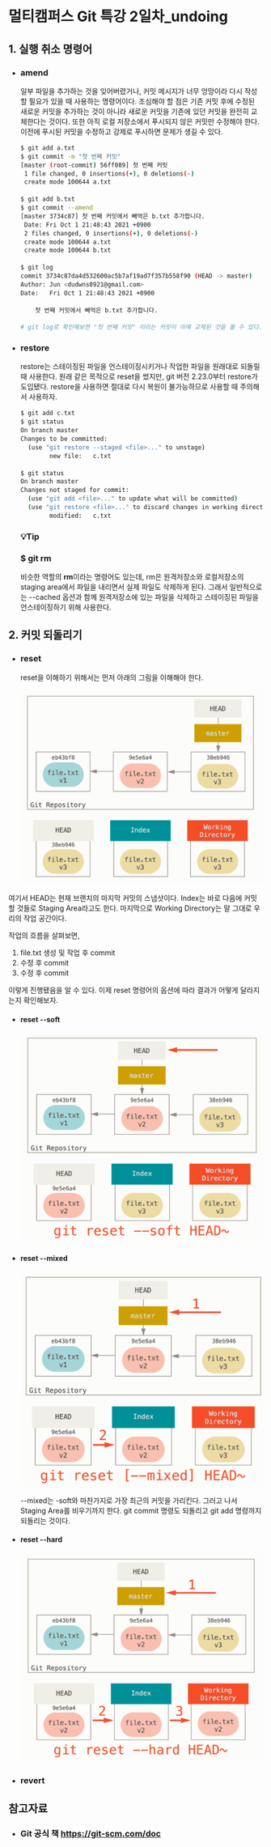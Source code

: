 # 멀티캠퍼스 Git 특강 2일차_undoing

## 1. 실행 취소 명령어

- ### amend

   일부 파일을 추가하는 것을 잊어버렸거나, 커밋 메시지가 너무 엉망이라 다시 작성할 필요가 있을 때 사용하는 명령어이다.  조심해야 할 점은 기존 커밋 후에 수정된 새로운 커밋을 추가하는 것이 아니라 새로운 커밋을 기존에 있던 커밋을 완전히 교체한다는 것이다. 또한 아직 로컬 저장소에서 푸시되지 않은 커밋만 수정해야 한다. 이전에 푸시된 커밋을 수정하고 강제로 푸시하면 문제가 생길 수 있다. 

  ```bash
  $ git add a.txt
  $ git commit -m "첫 번째 커밋"
  [master (root-commit) 56ff089] 첫 번째 커밋
   1 file changed, 0 insertions(+), 0 deletions(-)
   create mode 100644 a.txt
   
  $ git add b.txt
  $ git commit --amend
  [master 3734c87] 첫 번째 커밋에서 빼먹은 b.txt 추가합니다.
   Date: Fri Oct 1 21:48:43 2021 +0900
   2 files changed, 0 insertions(+), 0 deletions(-)
   create mode 100644 a.txt
   create mode 100644 b.txt
   
  $ git log
  commit 3734c87da4d532600ac5b7af19ad7f357b558f90 (HEAD -> master)
  Author: Jun <dudwns0921@gmail.com>
  Date:   Fri Oct 1 21:48:43 2021 +0900
  
      첫 번째 커밋에서 빼먹은 b.txt 추가합니다.
      
  # git log로 확인해보면 "첫 번째 커밋" 이라는 커밋이 아예 교체된 것을 볼 수 있다.
  ```
  
- ### restore

   restore는 스테이징된 파일을 언스테이징시키거나 작업한 파일을 원래대로 되돌릴 때 사용한다. 원래 같은 목적으로 reset을 썼지만, git 버전 2.23.0부터 restore가 도입됐다. restore을 사용하면 절대로 다시 복원이 불가능하므로 사용할 때 주의해서 사용하자.

  ```bash
  $ git add c.txt
  $ git status
  On branch master
  Changes to be committed:
    (use "git restore --staged <file>..." to unstage)
          new file:   c.txt
  
  $ git status
  On branch master
  Changes not staged for commit:
    (use "git add <file>..." to update what will be committed)
    (use "git restore <file>..." to discard changes in working directory)
          modified:   c.txt
  
  ```
  
  ### :bulb:Tip

  ### $ git rm

   비슷한 역할의 **rm**이라는 명령어도 있는데, rm은 원격저장소와 로컬저장소의 staging area에서 파일을 내리면서 실제 파일도 삭제하게 된다. 그래서 일반적으로는 --cached 옵션과 함께 원격저장소에 있는 파일을 삭제하고 스테이징된 파일을 언스테이징하기 위해 사용한다. 

  

## 2. 커밋 되돌리기

- ### reset

  reset을 이해하기 위해서는 먼저 아래의 그림을 이해해야 한다.

  ![git_undoing_1](../md-images/git_undoing_1.PNG)	

여기서 HEAD는 현재 브랜치의 마지막 커밋의 스냅샷이다. Index는 바로 다음에 커밋할 것들로 Staging Area라고도 한다. 마지막으로 Working Directory는 말 그대로 우리의 작업 공간이다.

작업의 흐름을 살펴보면, 

1. file.txt 생성 및 작업 후 commit
2. 수정 후 commit
3. 수정 후 commit

이렇게 진행됐음을 알 수 있다. 이제 reset 명령어의 옵션에 따라 결과가 어떻게 달라지는지 확인해보자.

- #### reset --soft

  ![git_undoing_2](../md-images/git_undoing_2.PNG)	

- #### reset --mixed

  ![git_undoing_3](../md-images/git_undoing_3.PNG)	

  --mixed는 -soft와 마찬가지로 가장 최근의 커밋을 가리킨다. 그러고 나서 Staging Area를 비우기까지 한다. git commit 명령도 되돌리고  git add 명령까지 되돌리는 것이다.

- #### reset --hard

  ![git_undoing_4](../md-images/git_undoing_4.PNG)	

- ### revert



## 참고자료

- ### Git 공식 책 https://git-scm.com/doc 

